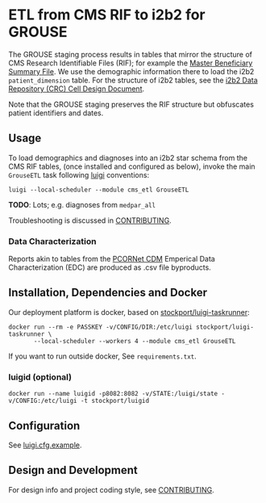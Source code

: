 # ETL from CMS RIF to i2b2 for GROUSE

The GROUSE staging process results in tables that mirror the structure
of CMS Research Identifiable Files (RIF); for example the
[Master Beneficiary Summary File][mbsf]. We use the demographic
information there to load the i2b2 `patient_dimension` table. For the
structure of i2b2 tables, see the
[i2b2 Data Repository (CRC) Cell Design Document][CRC].

[mbsf]: https://www.resdac.org/cms-data/files/mbsf
[CRC]: https://www.i2b2.org/software/files/PDF/current/CRC_Design.pdf

Note that the GROUSE staging preserves the RIF structure but
obfuscates patient identifiers and dates.


## Usage

To load demographics and diagnoses into an i2b2 star schema from the
CMS RIF tables, (once installed and configured as below), invoke the
main `GrouseETL` task following [luigi][] conventions:

    luigi --local-scheduler --module cms_etl GrouseETL

[luigi]: https://github.com/spotify/luigi

**TODO**: Lots; e.g. diagnoses from `medpar_all`

Troubleshooting is discussed in [CONTRIBUTING][].

### Data Characterization

Reports akin to tables from the [PCORNet CDM][CDM] Emperical Data
Characterization (EDC) are produced as .csv file byproducts.

[CDM]: http://www.pcornet.org/pcornet-common-data-model/


## Installation, Dependencies and Docker

Our deployment platform is docker, based on
[stockport/luigi-taskrunner](https://hub.docker.com/r/stockport/luigi-taskrunner/):

    docker run --rm -e PASSKEY -v/CONFIG/DIR:/etc/luigi stockport/luigi-taskrunner \
	       --local-scheduler --workers 4 --module cms_etl GrouseETL

If you want to run outside docker, See `requirements.txt`.

### luigid (optional)

    docker run --name luigid -p8082:8082 -v/STATE:/luigi/state -v/CONFIG:/etc/luigi -t stockport/luigid


## Configuration

See [luigi.cfg.example](luigi.cfg.example).

## Design and Development

For design info and project coding style, see [CONTRIBUTING][].

[CONTRIBUTING]: CONTRIBUTING.md

